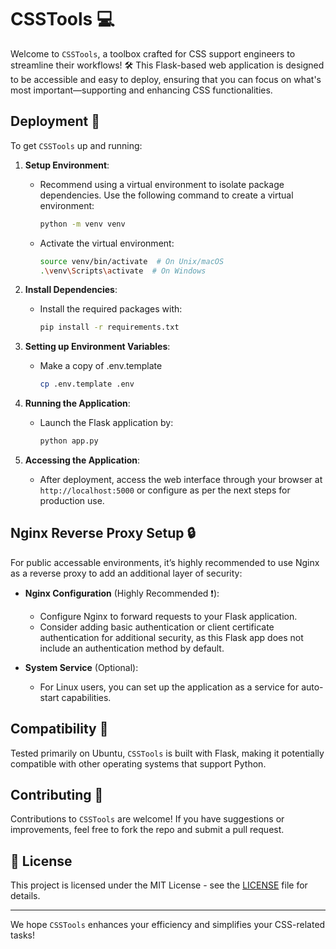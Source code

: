 # CSSTools 💻

Welcome to `CSSTools`, a toolbox crafted for CSS support engineers to streamline their workflows! 🛠️ This Flask-based web application is designed to be accessible and easy to deploy, ensuring that you can focus on what's most important—supporting and enhancing CSS functionalities.

## Deployment 🚀

To get `CSSTools` up and running:

1. **Setup Environment**:

   - Recommend using a virtual environment to isolate package dependencies. Use the following command to create a virtual environment:
     ```bash
     python -m venv venv
     ```
   - Activate the virtual environment:
     ```bash
     source venv/bin/activate  # On Unix/macOS
     .\venv\Scripts\activate  # On Windows
     ```

2. **Install Dependencies**:

   - Install the required packages with:
     ```bash
     pip install -r requirements.txt
     ```

3. **Setting up Environment Variables**:

   - Make a copy of .env.template
     ```bash
     cp .env.template .env
     ```

4. **Running the Application**:

   - Launch the Flask application by:
     ```bash
     python app.py
     ```

5. **Accessing the Application**:
   - After deployment, access the web interface through your browser at `http://localhost:5000` or configure as per the next steps for production use.

## Nginx Reverse Proxy Setup 🔒

For public accessable environments, it’s highly recommended to use Nginx as a reverse proxy to add an additional layer of security:

- **Nginx Configuration** (Highly Recommended ❗):

  - Configure Nginx to forward requests to your Flask application.
  - Consider adding basic authentication or client certificate authentication for additional security, as this Flask app does not include an authentication method by default.

- **System Service** (Optional):
  - For Linux users, you can set up the application as a service for auto-start capabilities.

## Compatibility 📐

Tested primarily on Ubuntu, `CSSTools` is built with Flask, making it potentially compatible with other operating systems that support Python.

## Contributing 🤝

Contributions to `CSSTools` are welcome! If you have suggestions or improvements, feel free to fork the repo and submit a pull request.

## 📄 License

This project is licensed under the MIT License - see the [LICENSE](LICENSE) file for details.

---

We hope `CSSTools` enhances your efficiency and simplifies your CSS-related tasks!
